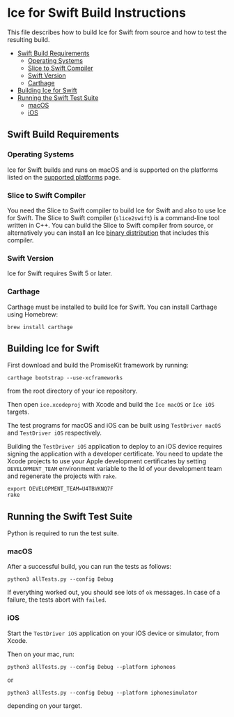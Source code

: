 # Ice for Swift Build Instructions

This file describes how to build Ice for Swift from source and how to test the
resulting build.

- [Swift Build Requirements](#swift-build-requirements)
  - [Operating Systems](#operating-systems)
  - [Slice to Swift Compiler](#slice-to-swift-compiler)
  - [Swift Version](#swift-version)
  - [Carthage](#carthage)
- [Building Ice for Swift](#building-ice-for-swift)
- [Running the Swift Test Suite](#running-the-swift-test-suite)
  - [macOS](#macos)
  - [iOS](#ios)

## Swift Build Requirements

### Operating Systems

Ice for Swift builds and runs on macOS and is supported on the platforms listed
on the [supported platforms] page.

### Slice to Swift Compiler

You need the Slice to Swift compiler to build Ice for Swift and also to use Ice
for Swift. The Slice to Swift compiler (`slice2swift`) is a command-line tool
written in C++. You can build the Slice to Swift compiler from source, or
alternatively you can install an Ice [binary distribution] that includes this
compiler.

### Swift Version

Ice for Swift requires Swift 5 or later.

### Carthage

Carthage must be installed to build Ice for Swift. You can install Carthage
using Homebrew:

```shell
brew install carthage
```

## Building Ice for Swift

First download and build the PromiseKit framework by running:

```shell
carthage bootstrap --use-xcframeworks
```

from the root directory of your ice repository.

Then open `ice.xcodeproj` with Xcode and build the `Ice macOS` or `Ice iOS`
targets.

The test programs for macOS and iOS can be built using `TestDriver macOS` and
`TestDriver iOS` respectively.

Building the `TestDriver iOS` application to deploy to an iOS device requires
signing the application with a developer certificate. You need to update the Xcode projects
to use your Apple development certificates by setting `DEVELOPMENT_TEAM` environment
variable to the Id of your development team and regenerate the projects with `rake`.

```shell
export DEVELOPMENT_TEAM=U4TBVKNQ7F
rake
```

## Running the Swift Test Suite

Python is required to run the test suite.

### macOS

After a successful build, you can run the tests as follows:

```shell
python3 allTests.py --config Debug
```

If everything worked out, you should see lots of `ok` messages. In case of a
failure, the tests abort with `failed`.

### iOS

Start the `TestDriver iOS` application on your iOS device or simulator, from
Xcode.

Then on your mac, run:

```shell
python3 allTests.py --config Debug --platform iphoneos
```

or

```shell
python3 allTests.py --config Debug --platform iphonesimulator
```

depending on your target.

[binary distribution]: https://zeroc.com/downloads/ice
[supported platforms]: https://doc.zeroc.com/ice/3.8/release-notes/supported-platforms-for-ice-3-8-0
